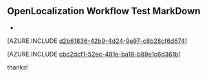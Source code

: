## OpenLocalization Workflow Test MarkDown
* 

[AZURE.INCLUDE [d2b61836-42b9-4d24-9e97-c8b28cf6d674](calleeMd1.md)]



[AZURE.INCLUDE [cbc2dcf1-52ec-481e-ba18-b89e1c6d361b](calleeMd2.md)]

 
thanks!